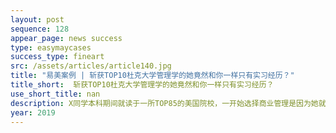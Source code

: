 ```yaml
---
layout: post
sequence: 128
appear_page: news success
type: easymaycases
success_type: fineart
src: /assets/articles/article140.jpg
title: "易美案例 | 斩获TOP10杜克大学管理学的她竟然和你一样只有实习经历？"
title_short:  斩获TOP10杜克大学管理学的她竟然和你一样只有实习经历？
use_short_title: nan
description: X同学本科期间就读于一所TOP85的美国院校，一开始选择商业管理是因为她就读院校唯一强势的学院就是商学院。经过几年的大学生活，X同学逐渐发现了管理学的魅力，迫不及待地想要将所学知识在工作领域一展风采。但是激烈的就业环境和国际生身份限制，让X同学投出去的简历全部石沉大海。X同学及时调转方向，决定申请研究生继续深造。然而，TOP30的名校有关于管理学的专业大多数都是要求至少3-5年工作经验的MBA项目，对于还未踏入职场的X同学十分不利。就在X同学打算两条路都放弃，回国去父母安排的事业单位上班时，X同学室友给她介绍了易美教育，鼓励她趁着毕业前再试一试。
year: 2019
---
```


